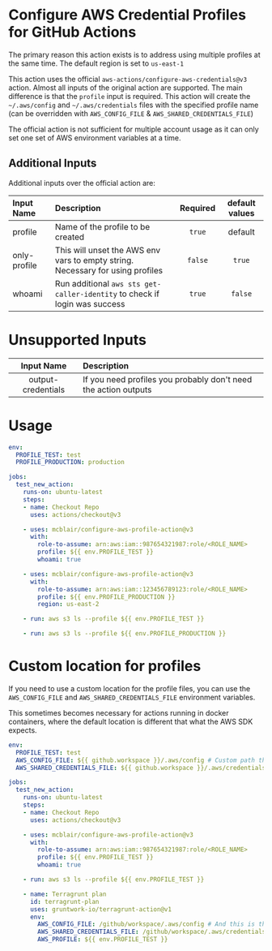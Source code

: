 # Configure AWS Credential Profiles for GitHub Actions

The primary reason this action exists is to address using multiple profiles at the same time. The default region is set to `us-east-1`

This action uses the official `aws-actions/configure-aws-credentials@v3` action. Almost all inputs of the original action are supported. The main difference is that the `profile` input is required. This action will create the `~/.aws/config` and `~/.aws/credentials` files with the specified profile name (can be overridden with `AWS_CONFIG_FILE` & `AWS_SHARED_CREDENTIALS_FILE`)

The official action is not sufficient for multiple account usage as it can only set one set of AWS environment variables at a time.



## Additional Inputs

Additional inputs over the official action are:

| Input Name   | Description                                                                    | Required | default values |
| :----------- | :----------------------------------------------------------------------------- | :------: | :------------: |
| profile      | Name of the profile to be created                                              |  `true`  |    default     |
| only-profile | This will unset the AWS env vars to empty string. Necessary for using profiles | `false`  |     `true`     |
| whoami       | Run additional `aws sts get-caller-identity` to check if login was success     |  `true`  |    `false`     |

# Unsupported Inputs

|     Input Name     | Description                                                     |
| :----------------: | :-------------------------------------------------------------- |
| output-credentials | If you need profiles you probably don't need the action outputs |


# Usage
```yaml
env:
  PROFILE_TEST: test
  PROFILE_PRODUCTION: production

jobs:
  test_new_action:
    runs-on: ubuntu-latest
    steps:
    - name: Checkout Repo
      uses: actions/checkout@v3

    - uses: mcblair/configure-aws-profile-action@v3
      with:
        role-to-assume: arn:aws:iam::987654321987:role/<ROLE_NAME>
        profile: ${{ env.PROFILE_TEST }}
        whoami: true

    - uses: mcblair/configure-aws-profile-action@v3
      with:
        role-to-assume: arn:aws:iam::123456789123:role/<ROLE_NAME>
        profile: ${{ env.PROFILE_PRODUCTION }}
        region: us-east-2

    - run: aws s3 ls --profile ${{ env.PROFILE_TEST }}

    - run: aws s3 ls --profile ${{ env.PROFILE_PRODUCTION }}
```

# Custom location for profiles

If you need to use a custom location for the profile files, you can use the `AWS_CONFIG_FILE` and `AWS_SHARED_CREDENTIALS_FILE` environment variables.

This sometimes becomes necessary for actions running in docker containers, where the default location is different that what the AWS SDK expects.

```yaml
env:
  PROFILE_TEST: test
  AWS_CONFIG_FILE: ${{ github.workspace }}/.aws/config # Custom path that is passed on to docker container /home/runner/work/<OWNER>/<REPO_NAME>/.aws/config
  AWS_SHARED_CREDENTIALS_FILE: ${{ github.workspace }}/.aws/credentials # Similar to above

jobs:
  test_new_action:
    runs-on: ubuntu-latest
    steps:
    - name: Checkout Repo
      uses: actions/checkout@v3

    - uses: mcblair/configure-aws-profile-action@v3
      with:
        role-to-assume: arn:aws:iam::987654321987:role/<ROLE_NAME>
        profile: ${{ env.PROFILE_TEST }}
        whoami: true

    - run: aws s3 ls --profile ${{ env.PROFILE_TEST }}

    - name: Terragrunt plan
      id: terragrunt-plan
      uses: gruntwork-io/terragrunt-action@v1
      env:
        AWS_CONFIG_FILE: /github/workspace/.aws/config # And this is the place the AWS config file ends up mounted
        AWS_SHARED_CREDENTIALS_FILE: /github/workspace/.aws/credentials
        AWS_PROFILE: ${{ env.PROFILE_TEST }}
```
